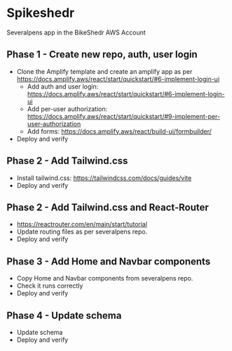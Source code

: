 # Spikeshedr
Severalpens app in the BikeShedr AWS Account

## Phase 1 - Create new repo, auth, user login
- Clone the Amplify template and create an amplify app as per https://docs.amplify.aws/react/start/quickstart/#6-implement-login-ui
    - Add auth and user login: https://docs.amplify.aws/react/start/quickstart/#6-implement-login-ui
    - Add per-user authorization: https://docs.amplify.aws/react/start/quickstart/#9-implement-per-user-authorization
    - Add forms: https://docs.amplify.aws/react/build-ui/formbuilder/
- Deploy and verify

## Phase 2 - Add Tailwind.css 
- Install tailwind.css: https://tailwindcss.com/docs/guides/vite
- Deploy and verify

## Phase 2 - Add Tailwind.css and React-Router
- https://reactrouter.com/en/main/start/tutorial
- Update routing files as per severalpens repo.
- Deploy and verify

## Phase 3 - Add Home and Navbar components
- Copy Home and Navbar components from severalpens repo. 
- Check it runs correctly
- Deploy and verify

## Phase 4 - Update schema
- Update schema
- Deploy and verify


